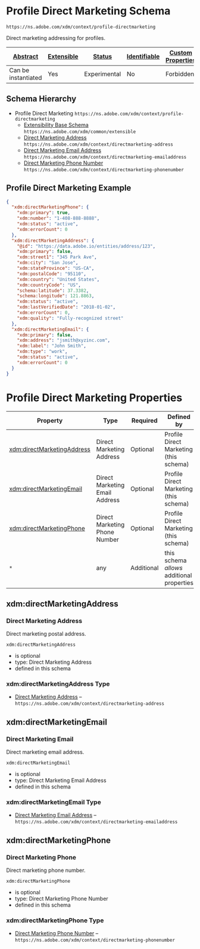
# Profile Direct Marketing Schema

```
https://ns.adobe.com/xdm/context/profile-directmarketing
```

Direct marketing addressing for profiles.

| [Abstract](../../abstract.md) | [Extensible](../../extensions.md) | [Status](../../status.md) | [Identifiable](../../id.md) | [Custom Properties](../../extensions.md) | [Additional Properties](../../extensions.md) | Defined In |
|-------------------------------|-----------------------------------|---------------------------|-----------------------------|------------------------------------------|----------------------------------------------|------------|
| Can be instantiated | Yes | Experimental | No | Forbidden | Permitted | [context/profile-directmarketing.schema.json](context/profile-directmarketing.schema.json) |
## Schema Hierarchy

* Profile Direct Marketing `https://ns.adobe.com/xdm/context/profile-directmarketing`
  * [Extensibility Base Schema](../common/extensible.schema.md) `https://ns.adobe.com/xdm/common/extensible`
  * [Direct Marketing Address](directmarketing-address.schema.md) `https://ns.adobe.com/xdm/context/directmarketing-address`
  * [Direct Marketing Email Address](directmarketing-emailaddress.schema.md) `https://ns.adobe.com/xdm/context/directmarketing-emailaddress`
  * [Direct Marketing Phone Number](directmarketing-phonenumber.schema.md) `https://ns.adobe.com/xdm/context/directmarketing-phonenumber`


## Profile Direct Marketing Example
```json
{
  "xdm:directMarketingPhone": {
    "xdm:primary": true,
    "xdm:number": "1-408-888-8888",
    "xdm:status": "active",
    "xdm:errorCount": 0
  },
  "xdm:directMarketingAddress": {
    "@id": "https://data.adobe.io/entities/address/123",
    "xdm:primary": false,
    "xdm:street1": "345 Park Ave",
    "xdm:city": "San Jose",
    "xdm:stateProvince": "US-CA",
    "xdm:postalCode": "95110",
    "xdm:country": "United States",
    "xdm:countryCode": "US",
    "schema:latitude": 37.3382,
    "schema:longitude": 121.8863,
    "xdm:status": "active",
    "xdm:lastVerifiedDate": "2018-01-02",
    "xdm:errorCount": 0,
    "xdm:quality": "Fully-recognized street"
  },
  "xdm:directMarketingEmail": {
    "xdm:primary": false,
    "xdm:address": "jsmith@xyzinc.com",
    "xdm:label": "John Smith",
    "xdm:type": "work",
    "xdm:status": "active",
    "xdm:errorCount": 0
  }
}
```

# Profile Direct Marketing Properties

| Property | Type | Required | Defined by |
|----------|------|----------|------------|
| [xdm:directMarketingAddress](#xdmdirectmarketingaddress) | Direct Marketing Address | Optional | Profile Direct Marketing (this schema) |
| [xdm:directMarketingEmail](#xdmdirectmarketingemail) | Direct Marketing Email Address | Optional | Profile Direct Marketing (this schema) |
| [xdm:directMarketingPhone](#xdmdirectmarketingphone) | Direct Marketing Phone Number | Optional | Profile Direct Marketing (this schema) |
| `*` | any | Additional | this schema *allows* additional properties |

## xdm:directMarketingAddress
### Direct Marketing Address

Direct marketing postal address.

`xdm:directMarketingAddress`
* is optional
* type: Direct Marketing Address
* defined in this schema

### xdm:directMarketingAddress Type


* [Direct Marketing Address](directmarketing-address.schema.md) – `https://ns.adobe.com/xdm/context/directmarketing-address`





## xdm:directMarketingEmail
### Direct Marketing Email

Direct marketing email address.

`xdm:directMarketingEmail`
* is optional
* type: Direct Marketing Email Address
* defined in this schema

### xdm:directMarketingEmail Type


* [Direct Marketing Email Address](directmarketing-emailaddress.schema.md) – `https://ns.adobe.com/xdm/context/directmarketing-emailaddress`





## xdm:directMarketingPhone
### Direct Marketing Phone

Direct marketing phone number.

`xdm:directMarketingPhone`
* is optional
* type: Direct Marketing Phone Number
* defined in this schema

### xdm:directMarketingPhone Type


* [Direct Marketing Phone Number](directmarketing-phonenumber.schema.md) – `https://ns.adobe.com/xdm/context/directmarketing-phonenumber`




